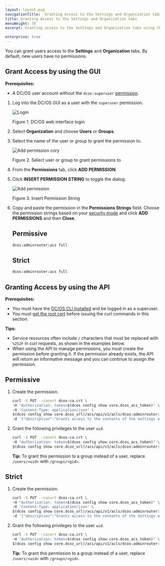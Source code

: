 ```yaml
---
layout: layout.pug
navigationTitle:  Granting Access to the Settings and Organization tabs
title: Granting Access to the Settings and Organization tabs
menuWeight: 70
excerpt: Granting access to the Settings and Organization tabs using the DC/OS web interface or the API

enterprise: true
---
```


<!-- The source repository for this topic is https://github.com/dcos/dcos-docs-site -->

You can grant users access to the **Settings** and **Organization** tabs. By default, new users have no permissions.

## <a name="network-access-via-ui"></a>Grant Access by using the GUI

**Prerequisites:**

- A DC/OS user account without the `dcos:superuser` [permission](/mesosphere/dcos/1.12/security/ent/users-groups/).

1. Log into the DC/OS GUI as a user with the `superuser` permission.

   ![Login](/mesosphere/dcos/1.12/img/LOGIN-EE-Modal_View-1_12.png)

   Figure 1. DC/OS web interface login

1.  Select **Organization** and choose **Users** or **Groups**.

1.  Select the name of the user or group to grant the permission to.

    ![Add permission cory](/mesosphere/dcos/1.12/img/GUI-Organization-Users-List_View-1_12.png)

    Figure 2. Select user or group to grant permissions to

1.  From the **Permissions** tab, click **ADD PERMISSION**.

1.  Click **INSERT PERMISSION STRING** to toggle the dialog.

    ![Add permission](/mesosphere/dcos/1.12/img/services-tab-user3.png)

    Figure 3. Insert Permission String

1.  Copy and paste the permission in the **Permissions Strings** field. Choose the permission strings based on your [security mode](/mesosphere/dcos/1.12/security/ent/#security-modes) and click **ADD PERMISSIONS** and then **Close**.

    ## Permissive

    ```bash
    dcos:adminrouter:acs full
    ```

    ## Strict

    ```bash
    dcos:adminrouter:acs full
    ```



## <a name="network-access-via-api"></a>Granting Access by using the API

**Prerequisites:**

- You must have the [DC/OS CLI installed](/mesosphere/dcos/1.12/cli/install/) and be logged in as a superuser.
- You must [get the root cert](/mesosphere/dcos/1.12/security/ent/tls-ssl/get-cert/) before issuing the curl commands in this section.

**Tips:**

- Service resources often include `/` characters that must be replaced with `%252F` in curl requests, as shown in the examples below.
- When using the API to manage permissions, you must create the permission before granting it. If the permission already exists, the API will return an informative message and you can continue to assign the permission.

## Permissive

1.  Create the permission.

    ```bash
    curl -X PUT --cacert dcos-ca.crt \
    -H "Authorization: token=$(dcos config show core.dcos_acs_token)" \
    -H 'Content-Type: application/json' \
    $(dcos config show core.dcos_url)/acs/api/v1/acls/dcos:adminrouter:acs  \
    -d '{"description":"Grants access to the contents of the Settings and Organization tabs"}'
    ```

1.  Grant the following privileges to the user `uid`.

    ```bash
    curl -X PUT --cacert dcos-ca.crt \
    -H "Authorization: token=$(dcos config show core.dcos_acs_token)" \
    $(dcos config show core.dcos_url)/acs/api/v1/acls/dcos:adminrouter:acs/users/<uid>/full
    ```

    **Tip:** To grant this permission to a group instead of a user, replace `/users/<uid>` with `/groups/<gid>`.

## Strict

1.  Create the permission.

    ```bash
    curl -X PUT --cacert dcos-ca.crt \
    -H "Authorization: token=$(dcos config show core.dcos_acs_token)" \
    -H 'Content-Type: application/json' \
    $(dcos config show core.dcos_url)/acs/api/v1/acls/dcos:adminrouter:acs  \
    -d '{"description":"Grants access to the contents of the Settings and Organization tabs"}'
    ```

1.  Grant the following privileges to the user `uid`.

    ```bash
    curl -X PUT --cacert dcos-ca.crt \
    -H "Authorization: token=$(dcos config show core.dcos_acs_token)" \
    $(dcos config show core.dcos_url)/acs/api/v1/acls/dcos:adminrouter:acs/users/<uid>/full
    ```

    **Tip:** To grant this permission to a group instead of a user, replace `/users/<uid>` with `/groups/<gid>`.
